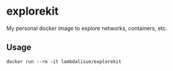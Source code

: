 # explorekit

My personal docker image to explore networks, containers, etc.

## Usage

```
docker run --rm -it lambdalisue/explorekit
```
